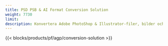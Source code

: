 ```yaml
---
title: PSD PSB & AI Format Conversion Solution
weight: 7730
limit: 
description: Konvertera Adobe PhotoShop & Illustrator-filer, bilder och andra format
---
```


{{< blocks/products/pf/agp/conversion-solution >}} 
